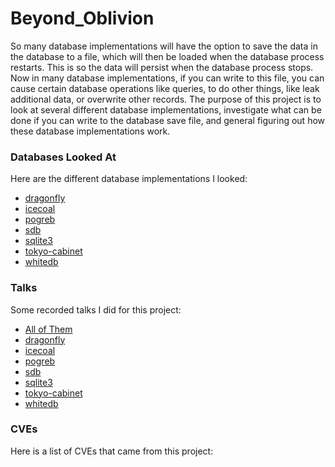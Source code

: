 # Beyond_Oblivion

So many database implementations will have the option to save the data in the database to a file, which will then be loaded when the database process restarts. This is so the data will persist when the database process stops. Now in many database implementations, if you can write to this file, you can cause certain database operations like queries, to do other things, like leak additional data, or overwrite other records. The purpose of this project is to look at several different database implementations, investigate what can be done if you can write to the database save file, and general figuring out how these database implementations work.

### Databases Looked At

Here are the different database implementations I looked:
* [dragonfly](dragonfly/readme.md)
* [icecoal](icecoal/readme.md)
* [pogreb](pogreb/readme.md)
* [sdb](sdb/readme.md)
* [sqlite3](sqlite3/readme.md)
* [tokyo-cabinet](tokyo-cabinet/readme.md)
* [whitedb](whitedb/readme.md)

### Talks

Some recorded talks I did for this project:
* [All of Them]()
* [dragonfly](dragonfly/readme.md)
* [icecoal]([icecoal/readme.md](https://youtu.be/_BR_sfv_ZPc))
* [pogreb]([pogreb/readme.md](https://youtu.be/tiDZ8wrH_uo))
* [sdb]([sdb/readme.md](https://youtu.be/jIVupb36VoU))
* [sqlite3](https://youtu.be/KEqI4qwgXw4)
* [tokyo-cabinet](https://youtu.be/w71CrmfLTlw)
* [whitedb]([whitedb/readme.md](https://youtu.be/PRWI7GQYwSo))

### CVEs

Here is a list of CVEs that came from this project:
```

```
